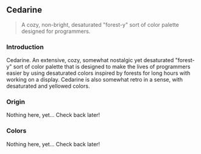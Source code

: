 ## Cedarine
> A cozy, non-bright, desaturated "forest-y" sort of color palette designed for programmers.

### Introduction
Cedarine. An extensive, cozy, somewhat nostalgic yet desaturated "forest-y" sort of color palette that is designed to make the lives of programmers easier by using desaturated colors inspired by forests for long hours with working on a display. Cedarine is also somewhat retro in a sense, with desaturated and yellowed colors.
### Origin
Nothing here, yet... Check back later!
### Colors
Nothing here, yet... Check back later!
